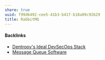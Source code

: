 ```yaml
---
share: true
uuid: f99d6492-cee5-41b3-b41f-b18a09c92b29
title: RabbitMQ
---
```

#### Backlinks

* [Dentropy's Ideal DevSecOps Stack](/406a13ea-5f64-440a-b454-6b43afe9e0d5)
* [Message Queue Software](/a84d2b4e-e13d-4e38-a6aa-2444441023d0)